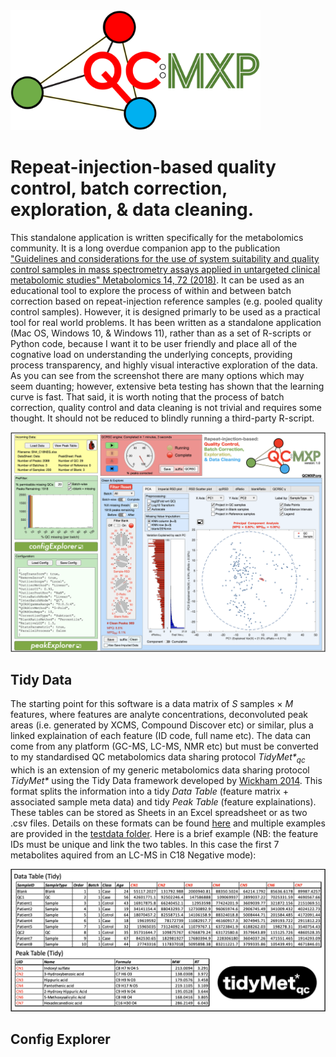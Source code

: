 <img src="res/QCMXPz.png" width="400" style="left">

# Repeat-injection-based quality control, batch correction, exploration, &amp; data cleaning.

This standalone application is written specifically for the metabolomics community. It is a long overdue companion app to the publication ["Guidelines and considerations for the use of system suitability and quality control samples in mass spectrometry assays applied in untargeted clinical metabolomic studies" Metabolomics 14, 72 (2018)](https://link.springer.com/article/10.1007/s11306-018-1367-3). It can be used as an educational tool to explore the process of within and between batch correction based on repeat-injection reference samples (e.g. pooled quality control samples). However, it is designed primarly to be used as a practical tool for real world problems. It has been written as a standalone application (Mac OS, Windows 10, & Windows 11), rather than as a set of R-scripts or Python code, because I want it to be user friendly and place all of the cognative load on understanding the underlying concepts, providing process transparency, and highly visual interactive exploration of the data. As you can see from the screenshot there are many options which may seem duanting; however, extensive beta testing has shown that the learning curve is fast. That said, it is worth noting that the process of batch correction, quality control and data cleaning is not trivial and requires some thought. It should not be reduced to blindly running a third-party R-script.

![Screenshot of QC-MXP](res/Screenshot.png)   

## Tidy Data
The starting point for this software is a data matrix of *S* samples &#215; *M* features, where features are analyte concentrations, deconvoluted peak areas (i.e. generated by XCMS, Compound Discover etc) or similar, plus a linked explaination of each feature (ID code, full name etc). The data can come from any platform (GC-MS, LC-MS, NMR etc) but must be converted to my standardised QC metabolomics data sharing protocol *TidyMet\*<sub>qc</sub>* which is an extension of my generic metabolomics data sharing protocol *TidyMet\** using the Tidy Data framework developed by [Wickham 2014](https://www.jstatsoft.org/article/view/v059i10). This format splits the information into a tidy *Data Table* (feature matrix + associated sample meta data) and tidy *Peak Table* (feature explainations). These tables can be stored as Sheets in an Excel spreadsheet or as two .csv files. Details on these formats can be found [here](https://github.com/broadhurstdavid/TidyMet) and multiple examples are provided in the [testdata folder](https://github.com/broadhurstdavid/QC-MXP/tree/main/testdata). Here is a brief example (NB: the feature IDs must be unique and link the two tables. In this case the first 7 metabolites aquired from an LC-MS in C18 Negative mode):

![TidyMet Data/Peak table format](res/TidyExample.png)

## Config Explorer
